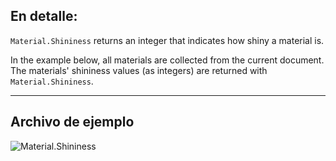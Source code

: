 ## En detalle:
`Material.Shininess` returns an integer that indicates how shiny a material is.

In the example below, all materials are collected from the current document. The materials' shininess values (as integers) are returned with `Material.Shininess`.
___
## Archivo de ejemplo

![Material.Shininess](./Revit.Elements.Material.Shininess_img.jpg)
